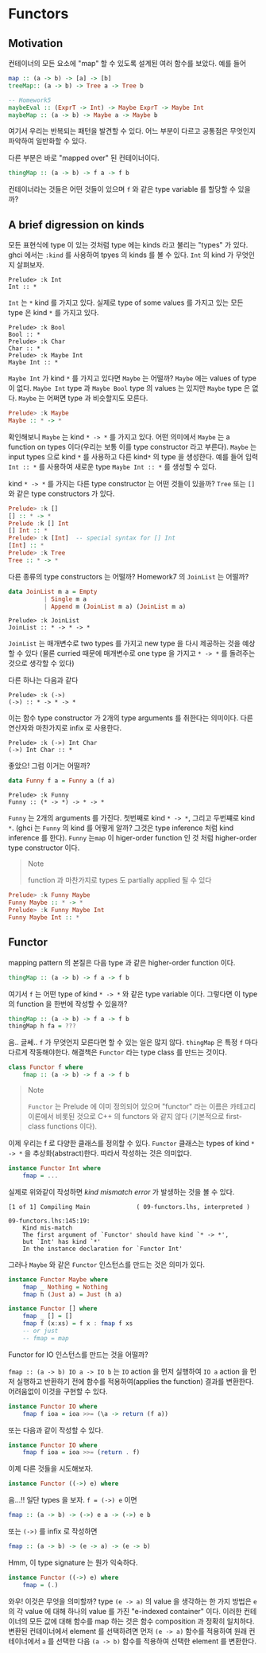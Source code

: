 # Functors

## Motivation

컨테이너의 모든 요소에 "map" 할 수 있도록 설계된 여러 함수를 보았다. 예를 들어

``` haskell
map :: (a -> b) -> [a] -> [b]
treeMap:: (a -> b) -> Tree a -> Tree b

-- Homework5
maybeEval :: (ExprT -> Int) -> Maybe ExprT -> Maybe Int
maybeMap :: (a -> b) -> Maybe a -> Maybe b

```

여기서 우리는 반복되는 패턴을 발견할 수 있다. 어느 부분이 다르고 공통점은 무엇인지 파악하여 일반화할 수 있다. 

다른 부분은 바로 "mapped over" 된 컨테이너이다.

```haskell
thingMap :: (a -> b) -> f a -> f b
```

컨테이너라는 것들은 어떤 것들이 있으며 `f` 와 같은 type variable 를 할당할 수 있을까?

## A brief digression on kinds

모든 표현식에 type 이 있는 것처럼 type 에는 kinds 라고 불리는 "types" 가 있다. ghci 에서는 `:kind` 를 사용하여 tpyes 의 kinds 를 볼 수 있다. `Int` 의 kind 가 무엇인지 살펴보자.

```
Prelude> :k Int
Int :: *
```

`Int` 는 `*` kind 를 가지고 있다. 실제로 type of some values 를 가지고 있는 모든 type 은 kind `*` 를 가지고 있다.

```
Prelude> :k Bool
Bool :: *
Prelude> :k Char
Char :: *
Prelude> :k Maybe Int
Maybe Int :: *

```

`Maybe Int` 가 kind `*` 를 가지고 있다면 `Maybe` 는 어떨까? `Maybe` 에는 values of type 이 없다. `Maybe Int` type 과 `Maybe Bool` type 의 values 는 있지만 `Maybe` type 은 없다. `Maybe` 는 어쩌면 type 과 비슷할지도 모른다. 

```haskell
Prelude> :k Maybe
Maybe :: * -> *
```

확인해보니 `Maybe` 는 kind `* -> *` 를 가지고 있다. 어떤 의미에서 `Maybe` 는 a function on types 이다(우리는 보통 이를 type constructor 라고 부른다). `Maybe` 는 input types 으로 kind `*` 를 사용하고 다른 kind`*` 의 type 을 생성한다. 예를 들어 입력 `Int :: *` 를 사용하여 새로운 type `Maybe Int :: *` 를 생성할 수 있다.

kind `* -> *` 를 가지는 다른 type constructor 는 어떤 것들이 있을까? `Tree` 또는 `[]` 와 같은 type constructors 가 있다.

``` haskell
Prelude> :k []
[] :: * -> *
Prelude :k [] Int
[] Int :: *
Prelude> :k [Int]  -- special syntax for [] Int
[Int] :: *
Prelude> :k Tree
Tree :: * -> *

```

다른 종류의 type constructors 는 어떨까? Homework7 의 `JoinList` 는 어떨까?

``` haskell
data JoinList m a = Empty
		  | Single m a
		  | Append m (JoinList m a) (JoinList m a)

```

```
Prelude> :k JoinList
JoinList :: * -> * -> *
```

`JoinList` 는 매개변수로 two types 를 가지고 new type 을 다시 제공하는 것을 예상할 수 있다 (물론 curried 때문에 매개변수로 one type 을 가지고 `* -> *` 를 돌려주는 것으로 생각할 수 있다)

다른 하나는 다음과 같다

```
Prelude> :k (->)
(->) :: * -> * -> *
```

이는 함수 type constructor 가 2개의 type arguments 를 취한다는 의미이다. 다른 연산자와 마찬가지로 infix 로 사용한다.

```
Prelude> :k (->) Int Char
(->) Int Char :: *
```

좋았으! 그럼 이거는 어떨까?

```haskell
data Funny f a = Funny a (f a)
```

```
Prelude> :k Funny
Funny :: (* -> *) -> * -> *
```

`Funny` 는 2개의 arguments 를 가진다. 첫번째로 kind `* -> *`, 그리고 두번쨰로 kind `*`. (ghci 는 `Funny` 의 kind 를 어떻게 알까? 그것은 type inference 처럼 kind inference 를 한다). `Funny` 는`map` 이 higer-order function 인 것 처럼 higher-order type constructor 이다. 

> Note
>
> function 과 마찬가지로 types 도 partially applied 될 수 있다

``` haskell
Prelude> :k Funny Maybe
Funny Maybe :: * -> *
Prelude> :k Funny Maybe Int
Funny Maybe Int :: *
```

## Functor

mapping pattern 의 본질은 다음 type 과 같은 higher-order function 이다.

```haskell
thingMap :: (a -> b) -> f a -> f b
```

여기서 `f` 는 어떤 type of kind `* -> *` 와 같은 type variable 이다. 그렇다면 이 type 의 function 을 한번에 작성할 수 있을까?

```haskell
thingMap :: (a -> b) -> f a -> f b
thingMap h fa = ???
```

음.. 글쎄..  `f` 가 무엇언지 모른다면 할 수 있는 일은 많지 않다. `thingMap` 은 특정 `f` 마다 다르게 작동해야한다. 해결책은 `Functor` 라는 type class 를 만드는 것이다.

``` haskell
class Functor f where
    fmap :: (a -> b) -> f a -> f b
```

> Note
>
> `Functor` 는 Prelude 에 이미 정의되어 있으며 "functor" 라는 이름은 카테고리 이론에서 비롯된 것으로 C++ 의 functors 와 같지 않다 (기본적으로 first-class functions 이다). 

이제 우리는 f 로 다양한 클래스를 정의할 수 있다. `Functor` 클래스는 types of kind `* -> *` 을 추상화(abstract)한다. 따라서 작성하는 것은 의미없다.

```haskell
instance Functor Int where
	fmap = ...
```

실제로 위와같이 작성하면 *kind mismatch error* 가 발생하는 것을 볼 수 있다.

```
[1 of 1] Compiling Main             ( 09-functors.lhs, interpreted )

09-functors.lhs:145:19:
    Kind mis-match
    The first argument of `Functor' should have kind `* -> *',
    but `Int' has kind `*'
    In the instance declaration for `Functor Int'
```

그러나 `Maybe` 와 같은 `Functor` 인스턴스를 만드는 것은 의미가 있다.

``` haskell
instance Functor Maybe where
	fmap _ Nothing = Nothing
	fmap h (Just a) = Just (h a)

instance Functor [] where
	fmap _ [] = []
	fmap f (x:xs) = f x : fmap f xs
	-- or just
	-- fmap = map
```

Functor for IO 인스턴스를 만드는 것을 어떨까?

`fmap :: (a -> b) IO a -> IO b` 는 `IO` action 을 먼저 실행하여 `IO a` action 을 먼저 실행하고 반환하기 전에 함수를 적용하여(applies the function) 결과를 변환한다. 어려움없이 이것을 구현할 수 있다.

``` haskell
instance Functor IO where
	fmap f ioa = ioa >>= (\a -> return (f a))
```

또는 다음과 같이 작성할 수 있다.

``` haskell
instance Functor IO where
	fmap f ioa = ioa >>= (return . f)
```

이제 다른 것들을 시도해보자.

```haskell
instance Functor ((->) e) where
```

음...!! 일단 types 을 보자. `f = (->) e` 이면

```haskell
fmap :: (a -> b) -> (->) e a -> (->) e b
```

또는 `(->)` 를 infix 로 작성하면

```haskell
fmap :: (a -> b) -> (e -> a) -> (e -> b)
```

Hmm, 이 type signature 는 뭔가 익숙하다.

```haskell
instance Functor ((->) e) where
	fmap = (.)
```

와우! 이것은 무엇을 의미할까? type `(e -> a)` 의 value 을 생각하는 한 가지 방법은 `e` 의 각 value 에 대해 하나의 value 를 가진 "e-indexed container" 이다. 이러한 컨테이너의 모든 값에 대해 함수를 map 하는 것은 함수 composition 과 정확히 일치하다. 변환된 컨테이너에서 element 를 선택하려면 먼저 `(e -> a)` 함수를 적용하여 원래 컨테이너에서 `a` 를 선택한 다음 `(a -> b)` 함수를 적용하여 선택한 element 를 변환한다.
